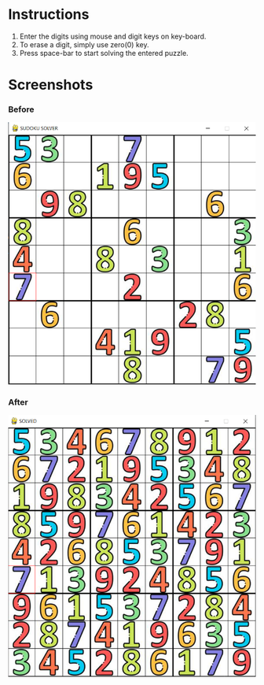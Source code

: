 # Instructions

1. Enter the digits using mouse and digit keys on key-board.
2. To erase a digit, simply use zero(0) key.
3. Press space-bar to start solving the entered puzzle.

# Screenshots

### Before

![alt before](screenshots/before.png)

### After

![alt before](screenshots/after.png)